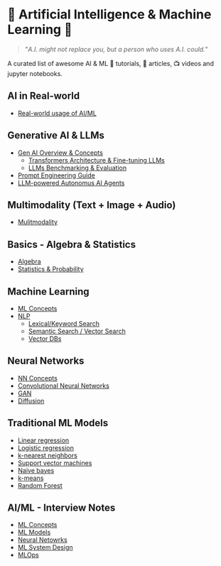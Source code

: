 # 🤖 Artificial Intelligence & Machine Learning 🧠

> "_A.I. might not replace you, but a person who uses A.I. could._"

A curated list of awesome AI & ML :orange_book: tutorials, :page_with_curl: articles, :tv: videos and jupyter notebooks.

## AI in Real-world

- [Real-world usage of AI/ML](docs/ai-in-real-world.md)

## Generative AI & LLMs
- [Gen AI Overview & Concepts](docs/gen-ai/generative-ai.md)
  - [Transformers Architecture & Fine-tuning LLMs](docs/gen-ai/finetune-llms.md)
  - [LLMs Benchmarking & Evaluation](docs/gen-ai/evaluation-metrics.md)
- [Prompt Engineering Guide](docs/gen-ai/prompt-engineering-resources.md)
- [LLM-powered Autonomus AI Agents](docs/gen-ai/llm-powered-autonomous-ai-agents.md)

## Multimodality (Text + Image + Audio)

- [Mulitmodality](docs/multimodality/multimodality.md)
 
## Basics - Algebra & Statistics
- [Algebra](docs/stats/algebra.md)
- [Statistics & Probability](docs/stats/probability.md)

## Machine Learning
- [ML Concepts](docs/ml/ml-concepts.md)
- [NLP](https://github.com/venkataravuri/awesome-tech-articles-blogs/blob/master/topics/architecture-design/search.md)
  - [Lexical/Keyword Search](https://github.com/venkataravuri/awesome-tech-articles-blogs/blob/master/topics/architecture-design/search.md)
  - [Semantic Search / Vector Search]()
  - [Vector DBs](https://github.com/venkataravuri/ai-ml-models/blob/main/5-vector-db/Readme.md)
  
## Neural Networks
- [NN Concepts](docs/nn/nn-deeplearning.md)
- [Convolutional Neural Networks](docs/nn/)
- [GAN](docs/nn/)
- [Diffusion](docs/nn/)

## Traditional ML Models
- [Linear regression](docs/ml/ml-algorithms.md)
- [Logistic regression](docs/ml/ml-algorithms.md)
- [k-nearest neighbors](docs/ml/ml-algorithms.md)
- [Support vector machines](docs/ml/ml-algorithms.md)
- [Naïve bayes](docs/ml/ml-algorithms.md)
- [k-means](docs/ml/ml-algorithms.md)
- [Random Forest](docs/ml/ml-algorithms.md)
  
## AI/ML - Interview Notes
- [ML Concepts](docs/interview-notes/interview-notes.md)
- [ML Models](docs/interview-notes/models.md)
- [Neural Netowrks](docs/interview-notes/nn-notes.md)
- [ML System Design](docs/interview-notes/system-design.md)
- [MLOps](docs/interview-notes/mlops.md)
